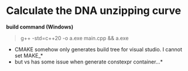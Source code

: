 # Calculate the DNA unzipping curve 

**build command (Windows)**

> g++ -std=c++20 -o a.exe main.cpp && a.exe

* CMAKE somehow only generates build tree for visual studio. I cannot set MAKE_*
*  but vs has some issue when generate constexpr container...*
